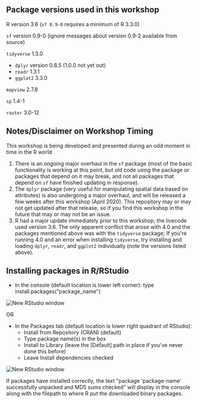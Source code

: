 
## Package versions used in this workshop

R version 3.6 (`sf 0.9-0` requires a minimum of R 3.3.0)

`sf` version 0.9-0 (ignore messages about version 0.9-2 available from source)

`tidyverse` 1.3.0
* `dplyr` version 0.8.5 (1.0.0 not yet out)
* `readr` 1.3.1 
* `ggplot2` 3.3.0

`mapview` 2.7.8

`sp` 1.4-1

`raster` 3.0-12

## Notes/Disclaimer on Workshop Timing

This workshop is being developed and presented during an odd moment in time in the R world
1. There is an ongoing major overhaul in the `sf` package (most of the basic functionality is working at this point, but old code using the package or packages that depend on it may break, and not all packages that depend on `sf` have finished updating in response).
2. The `dplyr` package (very useful for manipulating spatial data based on attributes) is also undergoing a major overhaul, and will be released a few weeks after this workshop (April 2020). This repository may or may not get updated after that release, so if you find this workshop in the future that may or may not be an issue.
3. R had a major update immediately prior to this workshop; the livecode used version 3.6. The only apparent conflict that arose with 4.0 and the packages mentioned above was with the `tidyverse` package; If you're running 4.0 and an error when installing `tidyverse`, try installing and loading `dplyr`, `readr`, and `ggplot2` individually (note the versions listed above). 
 
## Installing packages in R/RStudio

  * In the console (default location is lower left corner): type install.packages("package_name")
 
 ![New RStudio window](https://github.com/ldnagel/spatial-r-for-gis-users/blob/master/getting_started/img/RStudio_install_pkg_code.PNG)

 OR
 
  * In the Packages tab (default location is lower right quadrant of RStudio): 
    * Install from Repository (CRAN) (default)
    * Type package name(s) in the box
    * Install to Library (leave the [Default] path in place if you've never done this before)
    * Leave Install dependencies checked

![New RStudio window](https://github.com/ldnagel/spatial-r-for-gis-users/blob/master/getting_started/img/RStudio_install_pkg_gui.PNG)

If packages have installed correctly, the text "package 'package-name' successfully unpacked and MD5 sums checked" will display in the console along with the filepath to where R put the downloaded binary packages.



